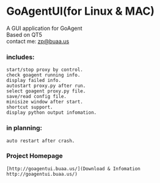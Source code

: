 GoAgentUI(for Linux & MAC)
==========

A GUI application for GoAgent <br />
Based on QT5 <br />
contact me: zp@buaa.us <br />

### includes:
	start/stop proxy by control.
	check goagent running info.
    display failed info.
    autostart proxy.py after run.
	select goagent proxy.py file.
	save/read config file.
	minisize window after start.
    shortcut support.
    display python output infomation.

### in planning:
	auto restart after crash.

### Project Homepage
    [http://goagentui.buaa.us/](Download & Infomation http://goagentui.buaa.us/)
